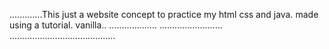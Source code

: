 .............This just a website concept to practice my html css and java. made using a tutorial. vanilla..
...................
......................... ..........................................